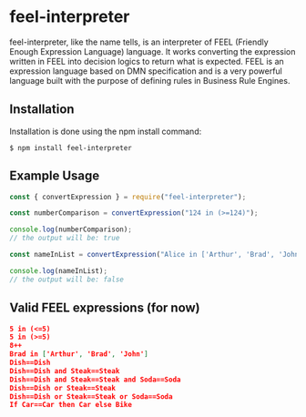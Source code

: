 # feel-interpreter
feel-interpreter, like the name tells, is an interpreter of FEEL (Friendly Enough Expression Language) language. It works converting the expression written in FEEL into decision logics to return what is expected. FEEL is an expression language based on DMN specification and is a very powerful language built with the purpose of defining rules in Business Rule Engines.

## Installation
Installation is done using the npm install command:

```
$ npm install feel-interpreter
```
## Example Usage

```js
const { convertExpression } = require("feel-interpreter");

const numberComparison = convertExpression("124 in (>=124)");

console.log(numberComparison);
// the output will be: true

const nameInList = convertExpression("Alice in ['Arthur', 'Brad', 'John']");

console.log(nameInList);
// the output will be: false
```

## Valid FEEL expressions (for now)

```json
5 in (<=5)
5 in (>=5)
8++
Brad in ['Arthur', 'Brad', 'John']
Dish==Dish
Dish==Dish and Steak==Steak
Dish==Dish and Steak==Steak and Soda==Soda
Dish==Dish or Steak==Steak
Dish==Dish or Steak==Steak or Soda==Soda
If Car==Car then Car else Bike
```